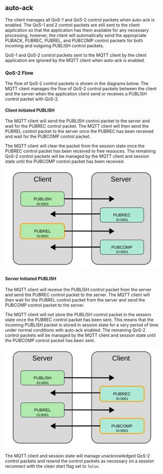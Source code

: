 ## auto-ack
The client manages all QoS-1 and QoS-2 control packets when auto-ack is enabled. The 
QoS-1 and 2 control packets are still sent to the client application so that the application 
has them available for any necessary processing, however, the client will automatically
send the appropriate PUBACK, PUBREC, PUBREL, and PUBCOMP control packets for both
incoming and outgoing PUBLISH control packets.

QoS-1  and QoS-2 control packets sent to the MQTT client by the client application are
ignored by the MQTT client when auto-ack is enabled.

### QoS-2 Flow
The flow of QoS-2 control packets is shown in the diagrams below. The MQTT client manages
the flow of QoS-2 control packets between the client and the server when the application
client send or receives a PUBLISH control packet with QoS-2. 

#### Client Initiated PUBLISH

The MQTT client will send the PUBLISH control packet to the server and wait for the PUBREC
control packet. The MQTT client will then send the PUBREL control packet to the server once
the PUBREC has been received and wait for the PUBCOMP control packet.

The MQTT client will clear the packet from the session state once the PUBREC control packet has been received to free resouces. The remaining QoS-2 control packets will be managed by the MQTT client and session state until the PUBCOMP control packet has been received.

 ![QOS-2 Client Initiated](/images/qos2flow-01.svg) 

 #### Server Initiated PUBLISH

The MQTT client will receive the PUBLISH control packet from the server and send the PUBREC
control packet to the server. The MQTT client will then wait for the PUBREL control packet
from the server and send the PUBCOMP control packet to the server.

The MQTT client will not store the PUBLISH control packet in the session state once the PUBREC control packet has been sent. This means that the incoming PUBLISH packet is stored in session state for a very period of time under normal conditions with auto-ack enabled. The remaining QoS-2 control packets will be managed by the MQTT client and session state until the PUBCOMP control packet has been sent.

 ![QOS-2 Server Initiated](/images/qos2flow-02.svg) 



The MQTT client and session state will manage unacknowledged QoS-2 control packets
and resend the control packets as necessary on a session reconnect with the clean start flag
set to `false`.
